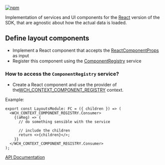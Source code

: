 [![npm](https://img.shields.io/npm/v/@acoustic-content-sdk/react-components.svg?style=flat-square)](https://www.npmjs.com/package/@acoustic-content-sdk/react-components)

Implementation of services and UI components for the [React](https://reactjs.org/) version of the SDK, that are agnostic about how the actual data is loaded.

## Define layout components

- Implement a React component that accepts the [ReactComponentProps](https://www.npmjs.com/package/@acoustic-content-sdk/react-api) as input
- Register this component using the [ComponentRegistry](https://www.npmjs.com/package/@acoustic-content-sdk/react-api) service

### How to access the `ComponentRegistry` service?

- Create a React component and use the provider of the[WCH_CONTEXT_COMPONENT_REGISTRY](https://www.npmjs.com/package/@acoustic-content-sdk/react-api) context.

Example:

```tsx
export const LayoutsModule: FC = ({ children }) => (
  <WCH_CONTEXT_COMPONENT_REGISTRY.Consumer>
    {(aReg) => {
      // do something sensible with the service

      // include the children
      return <>{children}</>;
    }}
  </WCH_CONTEXT_COMPONENT_REGISTRY.Consumer>
);
```

[API Documentation](./markdown/react-components.md)
